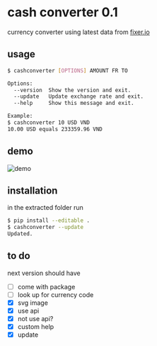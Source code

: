 # cash converter 0.1

currency converter using latest data from [fixer.io](https://fixer.io/)

## usage

```bash
$ cashconverter [OPTIONS] AMOUNT FR TO

Options:
  --version  Show the version and exit.
  --update   Update exchange rate and exit.
  --help     Show this message and exit.

Example:
$ cashconverter 10 USD VND
10.00 USD equals 233359.96 VND
```

## demo

![demo](https://rawcdn.githack.com/daenylio/cash-converter-cli/master/demo.svg "Demo")

## installation

in the extracted folder run

```bash
$ pip install --editable .
$ cashconverter --update
Updated.
```

## to do

next version should have

- [ ] come with package
- [ ] look up for currency code
- [x] svg image
- [x] use api
- [x] not use api?
- [x] custom help
- [x] update
